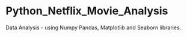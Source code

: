 # Python_Netflix_Movie_Analysis
Data Analysis - using Numpy Pandas, Matplotlib and Seaborn libraries.
